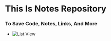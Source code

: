 # This Is Notes Repository
### To Save Code, Notes, Links, And More

- ![List View](.github/fw-list-view.png)
